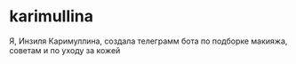 # karimullina
Я, Инзиля Каримуллина, создала телеграмм бота по подборке макияжа, советам и по уходу за кожей

